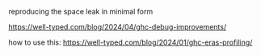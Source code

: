 

reproducing the space leak in minimal form


https://well-typed.com/blog/2024/04/ghc-debug-improvements/



how to use this:
https://well-typed.com/blog/2024/01/ghc-eras-profiling/
